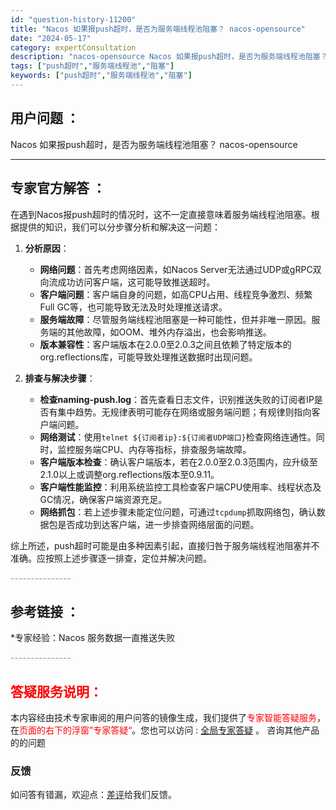 ```yaml
---
id: "question-history-11200"
title: "Nacos 如果报push超时，是否为服务端线程池阻塞？ nacos-opensource"
date: "2024-05-17"
category: expertConsultation
description: "nacos-opensource Nacos 如果报push超时，是否为服务端线程池阻塞？"
tags: ["push超时","服务端线程池","阻塞"]
keywords: ["push超时","服务端线程池","阻塞"]
---
```


## 用户问题 ： 
 Nacos 如果报push超时，是否为服务端线程池阻塞？ nacos-opensource 

---------------
## 专家官方解答 ：

在遇到Nacos报push超时的情况时，这不一定直接意味着服务端线程池阻塞。根据提供的知识，我们可以分步骤分析和解决这一问题：

1. **分析原因**：
   - **网络问题**：首先考虑网络因素，如Nacos Server无法通过UDP或gRPC双向流成功访问客户端，这可能导致推送超时。
   - **客户端问题**：客户端自身的问题，如高CPU占用、线程竞争激烈、频繁Full GC等，也可能导致无法及时处理推送请求。
   - **服务端故障**：尽管服务端线程池阻塞是一种可能性，但并非唯一原因。服务端的其他故障，如OOM、堆外内存溢出，也会影响推送。
   - **版本兼容性**：客户端版本在2.0.0至2.0.3之间且依赖了特定版本的org.reflections库，可能导致处理推送数据时出现问题。

2. **排查与解决步骤**：
   - **检查naming-push.log**：首先查看日志文件，识别推送失败的订阅者IP是否有集中趋势。无规律表明可能存在网络或服务端问题；有规律则指向客户端问题。
   - **网络测试**：使用`telnet ${订阅者ip}:${订阅者UDP端口}`检查网络连通性。同时，监控服务端CPU、内存等指标，排查服务端故障。
   - **客户端版本检查**：确认客户端版本，若在2.0.0至2.0.3范围内，应升级至2.1.0以上或调整org.reflections版本至0.9.11。
   - **客户端性能监控**：利用系统监控工具检查客户端CPU使用率、线程状态及GC情况，确保客户端资源充足。
   - **网络抓包**：若上述步骤未能定位问题，可通过`tcpdump`抓取网络包，确认数据包是否成功到达客户端，进一步排查网络层面的问题。

综上所述，push超时可能是由多种因素引起，直接归咎于服务端线程池阻塞并不准确。应按照上述步骤逐一排查，定位并解决问题。


<font color="#949494">---------------</font> 


## 参考链接 ：

*专家经验：Nacos 服务数据一直推送失败 


 <font color="#949494">---------------</font> 
 


## <font color="#FF0000">答疑服务说明：</font> 

本内容经由技术专家审阅的用户问答的镜像生成，我们提供了<font color="#FF0000">专家智能答疑服务</font>，在<font color="#FF0000">页面的右下的浮窗”专家答疑“</font>。您也可以访问 : [全局专家答疑](https://opensource.alibaba.com/chatBot) 。 咨询其他产品的的问题

### 反馈
如问答有错漏，欢迎点：[差评](https://ai.nacos.io/user/feedbackByEnhancerGradePOJOID?enhancerGradePOJOId=13739)给我们反馈。
